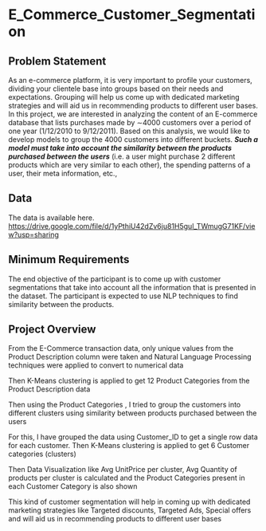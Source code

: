 # E_Commerce_Customer_Segmentation
## Problem Statement

As an e-commerce platform, it is very important to profile your customers, dividing your clientele base into groups based on their needs and expectations. Grouping will help us come up with dedicated marketing strategies and will aid us in recommending products to different user bases. In this project, we are interested in analyzing the content of an E-commerce database that lists purchases made by ∼4000 customers over a period of one year (1/12/2010 to 9/12/2011). Based on this analysis, we would like to develop models to group the 4000 customers into different buckets. ***Such a model must take into account the similarity between the products purchased between the users*** (i.e. a user might purchase 2 different products which are very similar to each other), the spending patterns of a user, their meta information, etc.,

## Data
The data is available here. https://drive.google.com/file/d/1yPthiU42dZv6ju81H5gul_TWmugG71KF/view?usp=sharing

## Minimum Requirements
The end objective of the participant is to come up with customer segmentations that take into account all the information that is presented in the dataset. The participant is expected to use NLP techniques to find similarity between the products. 

## Project Overview 

From the E-Commerce transaction data, only unique values from the Product Description column were taken and Natural Language Processing techniques were applied to convert to numerical data

Then K-Means clustering is applied to get 12 Product Categories from the Product Description data

Then using the Product Categories , I tried to group the customers into different clusters using similarity between products purchased between the users

For this, I have grouped the data using Customer_ID to get a single row data for each customer. Then K-Means clustering is applied to get 6 Customer categories (clusters)

Then Data Visualization like Avg UnitPrice per cluster, Avg Quantity of products per cluster is calculated and the Product Categories present in each Customer Category is also shown

This kind of customer segmentation will help in coming up with dedicated marketing strategies like Targeted discounts, Targeted Ads, Special offers and will aid us in recommending products to different user bases
